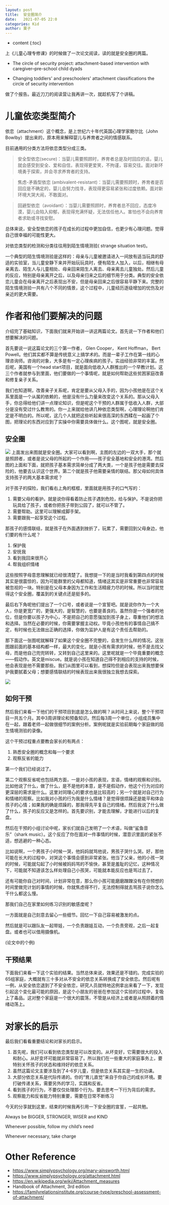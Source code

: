 ```yaml
---
layout: post
title:  安全圈简介
date:   2021-07-05 22:0
categories: Kid
author: 栗子
---
```


* content
{:toc}

上《儿童心理专修课》的时候做了一次论文阅读，读的就是安全圈的两篇。

* The circle of security project: attachment-based intervention with caregiver–pre-school child dyads

* Changing toddlers' and preschoolers' attachment classifications the circle of security intervention

做了个报告。最近刀刀的阅读营让我再讲一次，就趁机写了个讲稿。





# 儿童依恋类型简介

依恋（attachment）这个概念，是上世纪六十年代英国心理学家鲍尔比（John Bowlby）提出来的，原本用来解释婴儿与养育者之间的情感联系。

目前通用的分类方法将依恋类型分成三类。

> 安全型依恋(secure)：当婴儿需要照顾时，养育者总是及时回应的话，婴儿就会感受到安全、爱和自信，表现得更爱笑，不拘谨，容易交往。面对新环境勇于探索，并会寻求养育者的支持。

> 焦虑-矛盾型依恋 (ambivalent-resistant)：当婴儿需要照顾时，养育者是否回应是不确定的，婴儿会努力找寻，表现得更容易紧张和过度依赖。面对新环境大哭大闹，不敢面对。

> 回避型依恋（avoidant）：当婴儿需要照顾时，养育者总不回应，态度冷漠，婴儿会陷入抑郁，表现得充满怀疑，无法信任他人。害怕也不会向养育者求助或寻找安慰。

总体来说，安全型依恋的孩子在成长的过程中更加自信，也更少有心理问题。觉得自己很幸福的可能性更大。

对依恋类型的检测和分类往往用到陌生情境测验( strange situation test)。

一个典型的陌生情境测验是这样的：母亲与儿童被邀请进入一间放有适当玩具的舒适的实验室，当儿童安静下来并开始玩玩具时，便有陌生人加入，以后，相继有母亲离去、陌生人与儿童相处、母亲回来陌生人离去、母亲离去儿童独处。然后儿童的反应，特别是母亲离开之后，以及母亲归来之后的细节用于分类。典型的安全依恋儿童会在母亲离开之后表现出不安，但是母亲回来之后很容易平静下来。完整的陌生情境测验一共有八个不同的情景，这个过程中，儿童经历逐级增加的忧伤及对亲近的更大需要。

# 作者和他们要解决的问题

介绍完了基础知识，下面我们就来开始讲一讲这两篇论文。首先说一下作者和他们想要解决的问题。

首先要说一说这篇论文的三个第一作者， Glen Cooper， Kent Hoffman， Bert Powell。他们其实都不算是传统意义上搞学术的。而是一辈子工作在第一线的心理咨询师。咨询的对象，大多是有一定心理疾病的孩子。实战经验非常的丰富。然后呢，美国有一个head start项目，就是面向低收入人群推出的一个早教计划。这三个作者就参与到里面，他们要做的一个事情呢，就是如何帮助这些贫困家庭改善和修复亲子关系。

我们也知道啊，改善亲子关系呢，肯定是要从父母入手的，因为小孩他是在这个关系里面是一个从属的依赖的，他是没有什么力量来改变这个关系的。那从父母入手，你总得给他们讲一点理论知识，但是呢这个干预的人群属于低收入人群，大部分是没有受过什么教育的。你一上来就给他讲几种依恋类型啊，心理理论啊他们肯定是不明白的。所以呢，这几个人就把这些听起来很高深的东西糅在一起画了个图，把理论的东西对应到了实操中你需要具体做什么。这个图呢，就是安全圈。

## 安全圈
![](https://github.com/bchen4/bchen4.github.io/blob/master/img/20210705/circle_of_security.001.jpeg?raw=true)
上面发出来图就是安全圈。大家可以看到啊，主图的左边的一双大手，那个就是照顾者，或者是说父母的所起的一个作用——孩子安全基地和安全的港湾。然后图的上面和下面，就把孩子基本需求简单分成了两大类，一个是孩子他是需要去探险的，他要去认识这个世界。第二个就是孩子他需要亲情的联结。那父母如何具体支持孩子的两大基本需求呢？

对于孩子的探险，我们看右上角的框框，里面就是用孩子的口气写的：

1. 需要父母的看护。就是说你得看着防止孩子遇到危险，给与保护。不是说你把玩具给了孩子，或者你把孩子带到公园了，就可以不管了。
2. 需要帮助。这里可以理解成脚手架。
3. 需要跟我一起享受这个过程。

那孩子的感情联结，就是孩子在外面遇到挫折了，玩累了，需要回到父母身边，他们要的有什么呢？

1. 保护我
2. 安抚我
3. 看到我回来很开心
4. 帮我组织情绪

这些按照字母意思理解就已经很清楚了。我想提一下的是当时我看到第四点的时候其实是很震惊的，因为可能群里的父母都知道，情绪这其实是非常重要也非常容易被忽视的一块。特别是在父母本身因为工作和生活精疲力尽的时候。所以当时就觉得这个安全圈，覆盖到的关键点还是挺多的。

最后右下角呢他们提出了一个口号，或者说是一个宣誓吧。就是说你作为一个大人，你是更宽广的，更强大的，是智慧的，也要是善良的。虽然你是一个强者的地位，但是你要以孩子为中心，不是把自己的意愿强加到孩子身上，尊重他们的想法和选择。当然在必要的时候，你需要掌握主动权。毕竟小孩他有的事情自己搞不定，有时候也无法做出正确的选择，你做为监护人是有这个责任去帮助的。

那下面这一张图呢就解释了如果这个安全圈不完整的，会发生什么样的情况。这张图跟前面的基本结构都一样，最大的变化，就是小孩有需求的时候，他不是去找父母，而是他自己兜兜转转，又转到自己这里来的。这里呢就是一个毕竟重要的概念——假动作。英文是miscue。就是说小孩在知道自己得不到相应的支持的时候，他会表现是他不需要那些。我们从图里可以看到，想探险但是会表现出来我想要保护我要腻着父母；想要感情联结的时候表现出来我很独立我想去探索。 

![](https://github.com/bchen4/bchen4.github.io/blob/master/img/20210705/circle_of_security.002.jpeg?raw=true)
## 如何干预

然后我们来看一下他们的干预项目到底是怎么做的啊？从时间上来说，整个干预项目一共五个月。其中3周讲理论和预备知识。然后每3周一个单位，小组成员集中在一起，跟着老师一起做很细节的案例分析。案例呢就是实验前期每个家庭做的陌生情境测验的录像。

这个干预过程重点要教会家长的有两点：

1. 熟悉安全圈的概念和每一个要求
2. 观察反省的能力

第一个我们已经说过了。

第二个观察反省呢也包括两方面，一是对小孩的表现，言语，情绪的观察和识别。比如他说了什么，做了什么，是不是他的本意，是不是假动作，他这个行为对应的更深层的需求是什么。这里对同理心的要求也是比较高的；另一个就是对自己行为和情绪的观察。比如我对小孩的行为我是什么情绪？是觉得很烦躁还是能平和体会孩子的心情；如果我的确是烦躁的，那我得先平复自己的情绪。然后我说了什么做了什么，孩子的反应又是怎样的。首先要识别，才能去理解，才能进行以后的复盘。

然后在干预的小组讨论中呢，家长们就自己发明了一个术语，叫做“鲨鱼音乐”（shark music）。这个反应了你在面对一件事情的时候，潜意识里面的紧张不适，想逃避的一种心态。

比如说啊，一个男孩子小时候一哭，他妈妈就骂他说，男孩子哭什么哭。好，那他可能在长大的过程中，对哭这个事情会感到非常紧张。他当了父亲，他的小孩一哭的时候，可能就勾起了小时候被妈妈骂的不愉快，甚至是羞耻的记忆，这种情况下，可能就不知道该怎么样处理自己小孩哭，可能就本能反应也是骂过去了。

还有可能你自己对时间，计划非常在意，那么你小孩可能磨磨蹭蹭没有在你预想的时间里做完计划的事情的时候，你就焦虑得不行，无法控制得就去骂孩子说你怎么干什么都这么慢。

那我们自己在家里如何练习识别的敏感度呢？

一方面就是自己刻意去留心一些细节。回忆一下自己容易被激发的点。

然后就是可以跟队友一起带娃，一个负责跟娃互动，一个负责旁观，之后一起复盘。或者也可以借用摄像机。

(论文中的个例)

## 干预结果

下面我们来看一下这个实验的结果。当然总体来说，效果还是不错的。完成实验的65组家庭，大概就有三十多对从不安全的依恋关系转换成了安全依恋。然后呢有一例，从安全依恋退到了不安全依恋，研究人员就特地这例拿出来看了一下，发现引起这个变化最可能的原因，是这个小朋友的爸爸在参加这个实验的过程中，复吸上了毒品。这对整个家庭是一个很大的震荡，不管是从经济上或者是从照顾着的情绪动荡上。

# 对家长的启示

最后我们看看重要结论和对家长的启示。

1. 首先呢，我们可以看到依恋类型是可以改变的。从坏变好，它需要很大的投入和耐心。从好变坏可能就非常容易了。所以我们在一些重大的家庭事务上，要特别关怀孩子的状态和维持好的依恋关系。
2. 虽然这篇论文主要涉及到了4-6岁儿童，但是依恋关系其实是一生的功课。
3. 大部分依恋关系是代际传递的。你的“育儿直觉”来自于你自己的成长环境。要打破传递关系，需要另外的学习，实践和反省。
4. 看到孩子的行为，不要仅仅处理那个行为。要去思考一下行为背后的需求。
5. 观察能力和反省能力特别重要，需要在日常不断练习

今天的分享就到这里，结束的时候我再引用一下安全圈的宣誓，一起共勉。

Always be BIGGER, STRONGER, WISER and KIND

Whenever possible, follow my child’s need

Whenever necessary, take charge

# Other Reference
* https://www.simplypsychology.org/mary-ainsworth.html
* https://www.simplypsychology.org/attachment.html
* https://en.wikipedia.org/wiki/Attachment_measures
* Handbook of Attachment, 3rd edition
* https://familyrelationsinstitute.org/course-type/preschool-assessment-of-attachment/
